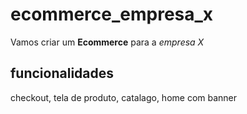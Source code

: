 # ecommerce_empresa_x
Vamos criar um **Ecommerce** para a *empresa X*

## funcionalidades
checkout, tela de produto, catalago, home com banner
